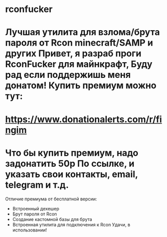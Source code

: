 # rconfucker
Лучшая утилита для взлома/брута пароля от Rcon minecraft/SAMP и других 
Привет, я разраб проги RconFucker для майнкрафт,
Буду рад если поддержишь меня донатом!
Купить премиум можно тут:
=======================================
https://www.donationalerts.com/r/fingim
=======================================
Что бы купить премиум, надо задонатить 50р 
По ссылке, и указать свои контакты, email, telegram и т.д.
==========================================================
Отличие премиума от бесплатной версии:
- Встроенный дехешер
- Брут пароля от Rcon
- Создание кастомной базы для брута
- Встроенная утилита для подключения к Rcon
Удачи, в использовании!
